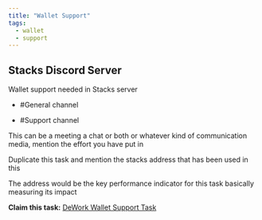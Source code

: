 ```yaml
---
title: "Wallet Support"
tags:
  - wallet
  - support
---
```


## Stacks Discord Server
Wallet support needed in Stacks server

- #General channel

- #Support channel

This can be a meeting a chat or both or whatever kind of communication media, mention the effort you have put in

Duplicate this task and mention the stacks address that has been used in this

The address would be the key performance indicator for this task basically measuring its impact

**Claim this task:** [DeWork Wallet Support Task](https://app.dework.xyz/stacks-adox/wish-tasks?taskId=a04737f6-2513-4272-95c6-55dbb94ff0b6)
